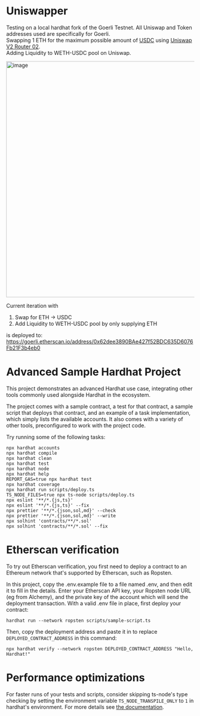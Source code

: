 # Uniswapper
Testing on a local hardhat fork of the Goerli Testnet. All Uniswap and Token addresses used are specifically for Goerli.  
Swapping 1 ETH for the maximum possible amount of [USDC](https://goerli.etherscan.io/token/0xD87Ba7A50B2E7E660f678A895E4B72E7CB4CCd9C) using [Uniswap V2 Router 02](https://docs.uniswap.org/protocol/V2/reference/smart-contracts/router-02#swapexactethfortokens).  
Adding Liquidity to WETH-USDC pool on Uniswap.  

<img width="633" alt="image" src="https://user-images.githubusercontent.com/53081208/175785673-4d4ce1ca-922f-412c-8152-3fcaf93f5a87.png">

Current iteration with 
1) Swap for ETH → USDC
2) Add Liquidity to WETH-USDC pool by only supplying ETH  

is deployed to: https://goerli.etherscan.io/address/0x62dee3890BAe427f52BDC635D6076Fb21F3b4eb0

# Advanced Sample Hardhat Project

This project demonstrates an advanced Hardhat use case, integrating other tools commonly used alongside Hardhat in the ecosystem.

The project comes with a sample contract, a test for that contract, a sample script that deploys that contract, and an example of a task implementation, which simply lists the available accounts. It also comes with a variety of other tools, preconfigured to work with the project code.

Try running some of the following tasks:

```shell
npx hardhat accounts
npx hardhat compile
npx hardhat clean
npx hardhat test
npx hardhat node
npx hardhat help
REPORT_GAS=true npx hardhat test
npx hardhat coverage
npx hardhat run scripts/deploy.ts
TS_NODE_FILES=true npx ts-node scripts/deploy.ts
npx eslint '**/*.{js,ts}'
npx eslint '**/*.{js,ts}' --fix
npx prettier '**/*.{json,sol,md}' --check
npx prettier '**/*.{json,sol,md}' --write
npx solhint 'contracts/**/*.sol'
npx solhint 'contracts/**/*.sol' --fix
```

# Etherscan verification

To try out Etherscan verification, you first need to deploy a contract to an Ethereum network that's supported by Etherscan, such as Ropsten.

In this project, copy the .env.example file to a file named .env, and then edit it to fill in the details. Enter your Etherscan API key, your Ropsten node URL (eg from Alchemy), and the private key of the account which will send the deployment transaction. With a valid .env file in place, first deploy your contract:

```shell
hardhat run --network ropsten scripts/sample-script.ts
```

Then, copy the deployment address and paste it in to replace `DEPLOYED_CONTRACT_ADDRESS` in this command:

```shell
npx hardhat verify --network ropsten DEPLOYED_CONTRACT_ADDRESS "Hello, Hardhat!"
```

# Performance optimizations

For faster runs of your tests and scripts, consider skipping ts-node's type checking by setting the environment variable `TS_NODE_TRANSPILE_ONLY` to `1` in hardhat's environment. For more details see [the documentation](https://hardhat.org/guides/typescript.html#performance-optimizations).
